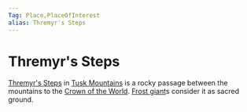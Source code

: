 ```yaml
---
Tag: Place,PlaceOfInterest
alias: Thremyr's Steps
---
```

# Thremyr's Steps
[Thremyr's Steps](https://pathfinderwiki.com/wiki/Thremyr%27s_Steps) in [Tusk Mountains](questforthefrozenflame/docs/Backstory/Places/Geographical-Features/Tusk-Mountains.md) is a rocky passage between the mountains to the [Crown of the World](questforthefrozenflame/docs/Backstory/Places/Crown-of-the-World.md). [Frost giant](questforthefrozenflame/docs/Backstory/NPCs/Monsters/Frost-Giant.md)s consider it as sacred ground.